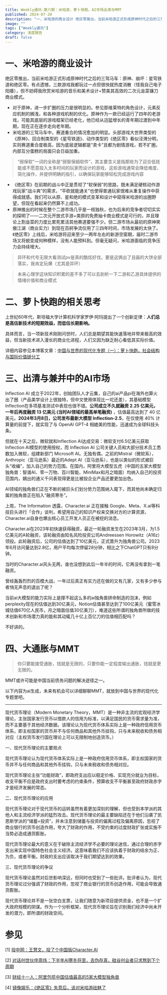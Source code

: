 ```yaml
---
title: Weekly通讯-第六期：米哈游，萝卜快跑，AI市场出清与MMT
published: 2024-07-20
description: "一、米哈游的商业设计 绝区零推出，当前米哈游正式形成原神时代之后的三驾马车：原神、崩坏：星穹铁道和绝区零。有点遗憾，三款游戏我都玩过一点但很快就热度消散（怪我自己电子阳痿），但不妨碍我欣赏米哈游的音乐和美术设计+赞美其高效的二次元韭菜镰刀商业模式。 对于原神，进一步扩圈的压力是很明显的。参见那维莱特"
image: ""
tags: ["Weekly通讯"]
category: 浅度报告
draft: false
---
```


# 一、米哈游的商业设计

绝区零推出，当前米哈游正式形成原神时代之后的三驾马车：原神、崩坏：星穹铁道和绝区零。有点遗憾，三款游戏我都玩过一点但很快就热度消散（怪我自己电子阳痿），但不妨碍我欣赏米哈游的音乐和美术设计+赞美其高效的二次元韭菜镰刀商业模式。

* 对于原神，进一步扩圈的压力是很明显的。参见那维莱特的角色设计，元素反应机制的搁浅，和各种游戏机制的优化。原神作为一款已经运行了四年的老游戏，可能其底层的游戏框架已经老化，他已经从迅猛增长的青年期过渡到中年期，现在正在逐步走向老年期。
* 米哈游的三驾马车中，赛道重合的情况愈加的明显。头部游戏大世界类型的《原神》、回合制类型的《星穹铁道》、动作类型的《绝区零》看似泾渭分明，实则赛道重合度极高，因为底层逻辑都是“卖卡”且都为剧情游戏，若不扩圈，内部互分蛋糕的局面只会日益加重。

> “弱保软”一词的全称是“弱智保姆软件”，其主要含义是指那些为了迎合低技能或不愿意投入太多时间的玩家而设计的游戏，这些游戏通常会降低难度、简化操作，并提供明确的指引，以确保玩家能够轻松完成游戏内容

* 《绝区零》在前期的战斗中正是贯彻了“软保弱”的思路，既未满足硬核动作游戏玩家“战斗爽”的需求，“平砍就能通关”也使得普通玩家很难从重复操作中获得成就感。我们可以从原、星和绝的模式变革和设计中窥得米哈游的出圈野望，但现在看起来仍然算不上成功。
* 原神推出的时候在整个二游市场几乎是一枝独秋，也为后来的竞争者切切实实的探明了——二次元开放式手游+类原的免费抽卡商业模式是可行的，并且理论上割韭菜的力度比累死累活其他赛道要强不少。但二游市场从最初的原神笑傲江湖（商业实力）到现在百舸争流仅用了三四年时间，市场发展的太快了。《绝区零》上线后，米哈游将迎来至少一两年左右的新游空窗期，届时二游市场又将蜕变成何种模样，没有人能预料到。但毫无疑问，米哈游面临的竞争压力会持续增大。

> 异环和代号无限大看测试pv是真的酷炫好伐，要是这俩出了且画的大饼全部落实，我肯定玩爆（尤其是异环）

> 未来心理学这块知识积累的差不多了可以去剖析一下二游和乙游具体提供的情绪价值和商业模式

# 二、萝卜快跑的相关思考

上世纪60年代，斯坦福大学计算机科学家罗伊·阿玛提出了一个创新定律：**人们总是高估新技术的短期效益，而低估长期影响。**

具体而言，当一项新技术刚刚问世时，人们总是期望其能快速落地并带来极高的效益，但当新技术进入漫长的商业化进程，人们又因为缺乏耐心看低其实际价值。

详细内容参见本博客文章：[中国与世界的现代化专题（一）：萝卜快跑，社会结构与国际价值链分工](https://lapis.cafe/archives/1720891284759)

# 三、出清与兼并中的AI市场

Inflection AI 成立于2022年，创始团队人才云集，自己的ai产品pi在海外也算火出了圈（产品美学设计上很独特，但中文使用体现比一坨还差），其基础模型Inflection在多项基准测试中表现也很不错。**公司成立不久就融资 2.25 亿美元，一年后再度融资 13 亿美元 (当时AI领域的最高单笔融资)** ，估值最高达到了 40 亿美元。**2024年3月8日，公司发布最新大模型 Inflection-2.5**，在仅使用 40% 计算量的前提下，就实现了与 OpenAI GPT-4 相媲美的性能，迅速成为全球科技头条。

但就在十天之后，微软就和Inflection AI达成交易：微软支付6.5亿美元获取Inflection AI模型的使用授权，而  Inflection AI 公司关键人员和大部分技术员工悉数加入微软，组建新部门 Microsoft AI。无独有偶，之前的Mistral（微软系），Anthropic（亚马逊系）最近的Adept AI（亚马逊系），也是以类似的形式被巨头“收编”，加入自己的势力范围。在国内，阿里将大模型五虎（中国的五家大模型独角兽：智谱AI、零一万物、百川智能、MiniMax和月之暗面）均纳入自己的投资范围内，嫡出的通义千问表现得更是比被投企业产品还要更加出色。

AI领域的独角兽们正在不断的被巨头们划分势力范围纳入麾下，而其他尚未确定归属的独角兽正在陷入“融资寒冬”。

上周，The Information 透露，Character.ai 正在接触 Google、Meta、X.ai等科技巨头进行「合作」谈判，希望用自己的知识产权来交换对方的计算资源，Character.ai自身也爆出核心员工开发人员正在被挖的消息。

Character.ai在2023年初快速获得融资，最近一轮融资发生在2023年3月，为1.5亿美元的A轮融资，该轮融资由知名风险投资公司Andreessen Horowitz（A16z）领投。此轮融资后，公司的估值达到了10亿美元，正式晋升为独角兽公司。2023年6月访问量达到2.8亿，用户平均每次停留28分钟，相比之下ChatGPT只有8分钟。

当时的Character.ai风头无两，谁也没想到此后一年半的时间，它再没有拿到一笔融资。

曾经轰轰烈烈的百模大战，一年过后真正有实力还在做的又有几家，又有多少参与者悄无声息的退出了呢？

当前ai大模型的能力实际上是撑不起这么多的ai独角兽拼命制造的泡沫，例如perplexity现在的估值达到30亿美元，Notion估值甚至达到了100亿美元（蜜雪冰城估值670亿人民币，月之暗面估值30亿美刀），难道这些所谓的独角兽所做的技术创新和市场潜力真的能和其动辄几十亿上百亿刀的估值相匹配吗？

不好讲的。

# 四、大通胀与MMT

> 你只要能接受通胀，钱就是无限的，只要你能一定程度输出通胀，钱就是更无限的。

MMT或许可能是中国当前债务问题的解决途径之一。

以下内容为ai生成，未来有机会可以详细聊聊MMT，就放到中国与世界的现代化专题里吧。

---

现代货币理论（Modern Monetary Theory，MMT）是一种非主流的宏观经济学理论，主张国家发行货币以借款人的信用为标准，以满足国民的货币需求量为准，而不主要基于其他经济数据。该理论认为现代货币体系实际上是一种政府信用货币体系，即主权国家的货币并不与任何商品和其他外币挂钩，只与未来税收和债务相对应（主权货币发行国在理论上可以无限制地创造货币。）

一、现代货币理论的主要观点

现代货币理论认为现代货币体系实际上是一种政府信用货币体系，即主权国家的货币并不与任何商品和其他外币挂钩，只与未来税收和债务相对应。

现代货币理论主张“功能财政”，即政府支出应以稳定价格、实现充分就业为目标，收支平衡不应是政府支出时要考虑的约束条件，预算收支不平衡甚至政府财政赤字才是经济发展的常态。

二、现代货币理论的应用

现代货币理论对于现代货币的运转虽然有着更加深刻的理解，但也受到本学派的其他人和主流经济学派的猛烈攻击。现代货币理论的最主要缺陷还在于他们沿袭了凯恩斯学派的“储蓄=投资”，并未注意到储蓄与投资的偏离过程及偏离原因，忽视了商业银行的货币创造作用，夸大了财政的作用，不受约束的过度财政扩张或实施不当势必造成通货膨胀。

现代货币理论最大的意义在于破除主流经济学不必要的理论迷信，通过合理的赤字支出来实现中国特色社会主义经济。这意味着我们不应该执着于财政的结余为正、为负，或者平衡。财政的支出应该取决于我们期望达到的效果。

三、现代货币理论的争议

现代货币理论虽然对后世影响深远，但同时也受到了一些批评。批评者认为，现代货币理论过分强调了财政的作用，忽视了商业银行的货币创造作用，可能会导致通货膨胀。

现代货币理论并不是一张空白支票，让我们随意为新项目提供资金，也不是一个扩大政府规模的阴谋。作为一个分析框架，现代货币理论旨在识别我们经济中尚未开发的潜力，即所谓的财政空间。

# 参见

[1] [投中网：王慧文，投了个中国版Character.AI](https://www.chinaventure.com.cn/news/80-20240413-380642.html)

[2] [对话创世伙伴周炜：下半年AI寒冬将至，去伪存真，硅谷创业者只求熬到下个周期](https://www.sohu.com/a/791582251_115565?scm=thor.521_14-200000.0.10006.)

[3] [财经十一人：阿里包揽中国估值最高的5家大模型独角兽](https://36kr.com/p/2679336483567367)

[4] [镜像娱乐：《绝区零》失意后，该对米哈游祛魅了](https://36kr.com/p/2856427009366408)
